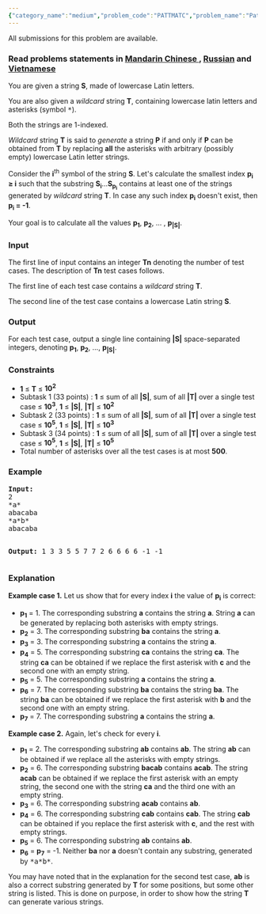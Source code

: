```yaml
---
{"category_name":"medium","problem_code":"PATTMATC","problem_name":"Pattern matching","languages_supported":{"0":"ADA","1":"ASM","2":"BASH","3":"BF","4":"C","5":"C99 strict","6":"CAML","7":"CLOJ","8":"CLPS","9":"CPP 4.3.2","10":"CPP 4.9.2","11":"CPP14","12":"CS2","13":"D","14":"ERL","15":"FORT","16":"FS","17":"GO","18":"HASK","19":"ICK","20":"ICON","21":"JAVA","22":"JS","23":"LISP clisp","24":"LISP sbcl","25":"LUA","26":"NEM","27":"NICE","28":"NODEJS","29":"PAS fpc","30":"PAS gpc","31":"PERL","32":"PERL6","33":"PHP","34":"PIKE","35":"PRLG","36":"PYPY","37":"PYTH","38":"PYTH 3.4","39":"RUBY","40":"SCALA","41":"SCM chicken","42":"SCM guile","43":"SCM qobi","44":"ST","45":"TCL","46":"TEXT","47":"WSPC"},"max_timelimit":2,"source_sizelimit":50000,"problem_author":"xcwgf666","problem_tester":"logic_iu","date_added":"24-08-2015","tags":{"0":"kmp","1":"ltime28","2":"medium","3":"pattern","4":"string","5":"xcwgf666"},"editorial_url":"http://discuss.codechef.com/problems/PATTMATC","time":{"view_start_date":1440923400,"submit_start_date":1440923400,"visible_start_date":1440923400,"end_date":1735669800},"layout":"problem"}
---
```

<span class="solution-visible-txt">All submissions for this problem are available.</span><h3> Read problems statements in <a target="_blank" href="http://www.codechef.com/download/translated/LTIME28/mandarin/PATTMATC.pdf">Mandarin Chinese </a> , <a target="_blank" href="http://www.codechef.com/download/translated/LTIME28/russian/PATTMATC.pdf">Russian</a> and <a target="_blank" href="http://www.codechef.com/download/translated/LTIME28/vietnamese/PATTMATC.pdf">Vietnamese</a></h3>
<p>You are given a string <b>S</b>, made of lowercase Latin letters.</p>
<p>You are also given a <i>wildcard</i> string <b>T</b>, containing lowercase latin letters and asterisks (symbol <tt>*</tt>).</p>
<p>Both the strings are 1-indexed.</p>
<p><i>Wildcard</i> string <b>T</b> is said to <i>generate</i> a string <b>P</b> if and only if <b>P</b> can be obtained from <b>T</b> by replacing <b>all</b> the asterisks with arbitrary (possibly empty) lowercase Latin letter strings.</p>
<p>Consider the <b>i</b><sup>th</sup> symbol of the string <b>S</b>. Let's calculate the smallest index <b>p<sub>i</sub> ≥ i</b> such that the substring <b>S<sub>i</sub></b>...<b>S<sub>p<sub>i</sub></sub></b> contains at least one of the strings generated by <i>wildcard</i> string <b>T</b>. In case any such index <b>p<sub>i</sub></b> doesn't exist, then <b>p<sub>i</sub> = -1</b>.</p>
<p>Your goal is to calculate all the values <b>p<sub>1</sub></b>, <b>p<sub>2</sub></b>, ... , <b>p<sub>|S|</sub></b>.</p>
<h3>Input</h3>
<p>The first line of input contains an integer <b>Tn</b> denoting the number of test cases. The description of <b>Tn</b> test cases follows.</p>
<p>The first line of each test case contains a <i>wildcard</i> string <b>T</b>.</p>
<p>The second line of the test case contains a lowercase Latin string <b>S</b>.</p>
<h3>Output</h3>
<p>For each test case, output a single line containing <b>|S|</b> space-separated integers, denoting <b>p<sub>1</sub></b>, <b>p<sub>2</sub></b>, ..., <b>p<sub>|S|</sub></b>.</p>
<h3>Constraints</h3>
<ul>
<li><b>1</b> ≤ <b>T</b> ≤ <b>10<sup>2</sup></b></li>
<li>Subtask 1 (33 points) : <b>1</b> ≤ sum of all <b>|S|</b>, sum of all <b>|T|</b> over a single test case ≤ <b>10<sup>3</sup></b>, <b>1</b> ≤ <b>|S|</b>, <b>|T|</b> ≤ <b>10<sup>2</sup></b></li>
<li>Subtask 2 (33 points) : <b>1</b> ≤ sum of all <b>|S|</b>, sum of all <b>|T|</b> over a single test case ≤ <b>10<sup>5</sup></b>, <b>1</b> ≤ <b>|S|</b>, <b>|T|</b> ≤ <b>10<sup>3</sup></b></li>
<li>Subtask 3 (34 points) : <b>1</b> ≤ sum of all <b>|S|</b>, sum of all <b>|T|</b> over a single test case ≤ <b>10<sup>5</sup></b>, <b>1</b> ≤ <b>|S|</b>, <b>|T|</b> ≤ <b>10<sup>5</sup></b></li>
<li>Total number of asterisks over all the test cases is at most <b>500</b>.</li>
</ul>
<h3>Example</h3>
<pre><b>Input:</b>
<tt>2
*a*
abacaba
*a*b*
abacaba</tt>

<b>Output:</b>
<tt>1 3 3 5 5 7 7
2 6 6 6 6 -1 -1</tt>
</pre><h3>Explanation</h3>
<p><b>Example case 1.</b> Let us show that for every index <b>i</b> the value of <b>p<sub>i</sub></b> is correct:</p>
<ul>
<li><b>p<sub>1</sub></b> = 1. The corresponding substring <b>a</b> contains the string <b>a</b>. String <b>a</b> can be generated by replacing both asterisks with empty strings.</li>
<li><b>p<sub>2</sub></b> = 3. The corresponding substring <b>ba</b> contains the string <b>a</b>.</li>
<li><b>p<sub>3</sub></b> = 3. The corresponding substring <b>a</b> contains the string <b>a</b>.</li>
<li><b>p<sub>4<sub></sub></sub></b> = 5. The corresponding substring <b>ca</b> contains the string <b>ca</b>. The string <b>ca</b> can be obtained if we replace the first asterisk with <b>c</b> and the second one with an empty string.</li>
<li><b>p<sub>5<sub></sub></sub></b> = 5. The corresponding substring <b>a</b> contains the string <b>a</b>.</li>
<li><b>p<sub>6<sub></sub></sub></b> = 7. The corresponding substring <b>ba</b> contains the string <b>ba</b>. The string <b>ba</b> can be obtained if we replace the first asterisk with <b>b</b> and the second one with an empty string.</li>
<li><b>p<sub>7<sub></sub></sub></b> = 7. The corresponding substring <b>a</b> contains the string <b>a</b>.</li>
</ul>

<p><b>Example case 2.</b> Again, let's check for every <b>i</b>.</p>
<ul>
<li><b>p<sub>1</sub></b> = 2. The corresponding substring <b>ab</b> contains <b>ab</b>. The string <b>ab</b> can be obtained if we replace all the asterisks with empty strings.</li>
<li><b>p<sub>2</sub></b> = 6. The corresponding substring <b>bacab</b> contains <b>acab</b>. The string <b>acab</b> can be obtained if we replace the first asterisk with an empty string, the second one with the string <b>ca</b> and the third one with an empty string.</li>
<li><b>p<sub>3<sub></sub></sub></b> = 6. The corresponding substring <b>acab</b> contains <b>ab</b>. </li>
<li><b>p<sub>4<sub></sub></sub></b> = 6. The corresponding substring <b>cab</b> contains <b>cab</b>. The string <b>cab</b> can be obtained if you replace the first asterisk with <b>c</b>, and the rest with empty strings. </li>
<li><b>p<sub>5<sub></sub></sub></b> = 6. The corresponding substring <b>ab</b> contains <b>ab</b>.</li>
<li><b>p<sub>6<sub></sub></sub></b> = <b>p<sub>7<sub></sub></sub></b> = -1. Neither <b>ba</b> nor <b>a</b> doesn't contain any substring, generated by <tt>*a*b*</tt>.</li>
</ul>

<p>You may have noted that in the explanation for the second test case, <b>ab</b> is also a correct substring generated by <b>T</b> for some positions, but some other string is listed. This is done on purpose, in order to show how the string <b>T</b> can generate various strings.
</p>
